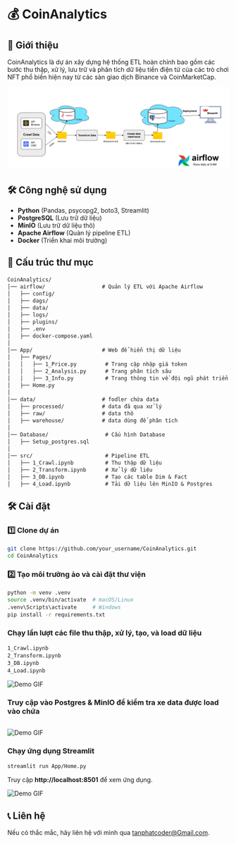 # 💰 CoinAnalytics

## 📌 Giới thiệu
CoinAnalytics là dự án xây dựng hệ thống ETL hoàn chỉnh bao gồm các bước thu thập, xử lý, lưu trữ và phân tích dữ liệu tiền điện tử 
của các trò chơi NFT phổ biến hiện nay từ các sàn giao dịch Binance và CoinMarketCap.

![Workflow](App/image.png)

## 🛠️ Công nghệ sử dụng
- **Python** (Pandas, psycopg2, boto3, Streamlit)
- **PostgreSQL** (Lưu trữ dữ liệu)
- **MinIO** (Lưu trữ dữ liệu thô)
- **Apache Airflow** (Quản lý pipeline ETL)
- **Docker** (Triển khai môi trường)

## 📂 Cấu trúc thư mục
```
CoinAnalytics/
│── airflow/                  # Quản lý ETL với Apache Airflow
│   ├── config/
│   ├── dags/
│   ├── data/
│   ├── logs/
│   ├── plugins/
│   ├── .env
│   ├── docker-compose.yaml
│
│── App/                      # Web để hiển thị dữ liệu
│   ├── Pages/
│   │   ├── 1_Price.py         # Trang cập nhập giá token
│   │   ├── 2_Analysis.py      # Trang phân tích sâu
│   │   ├── 3_Info.py          # Trang thông tin về đội ngũ phát triển
│   ├── Home.py
│
│── data/                     # fodler chứa data
│   ├── processed/            # data đã qua xử lý
│   ├── raw/                  # data thô
│   ├── warehouse/            # data dùng để phân tích
│
│── Database/                  # Cấu hình Database
│   ├── Setup_postgres.sql
│
│── src/                       # Pipeline ETL
│   ├── 1_Crawl.ipynb          # Thu thập dữ liệu
│   ├── 2_Transform.ipynb      # Xử lý dữ liệu
│   ├── 3_DB.ipynb             # Tạo các table Dim & Fact
│   ├── 4_Load.ipynb           # Tải dữ liệu lên MinIO & Postgres
```

## 🛠️ Cài đặt
### 1️⃣ Clone dự án
```sh
git clone https://github.com/your_username/CoinAnalytics.git
cd CoinAnalytics
```

### 2️⃣ Tạo môi trường ảo và cài đặt thư viện
```sh
python -m venv .venv
source .venv/bin/activate  # macOS/Linux
.venv\Scripts\activate     # Windows
pip install -r requirements.txt
```

### Chạy lần lượt các file thu thập, xử lý, tạo, và load dữ liệu
```bash
1_Crawl.ipynb
2_Transform.ipynb
3_DB.ipynb
4_Load.ipynb
```

![Demo GIF](App/2.gif)


### Truy cập vào Postgres & MinIO để kiểm tra xe data được load vào chứa
```bash

```
![Demo GIF](App/1.gif)




### Chạy ứng dụng Streamlit
```sh
streamlit run App/Home.py
```
Truy cập **http://localhost:8501** để xem ứng dụng.

![Demo GIF](App/3.gif)




## 📞 Liên hệ
Nếu có thắc mắc, hãy liên hệ với mình qua [tanphatcoder@Gmail.com](mailto:tanphatcoder@Gmail.com).
